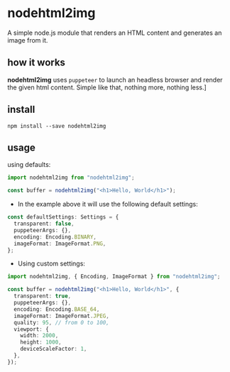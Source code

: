 # nodehtml2img

A simple node.js module that renders an HTML content and generates an image from it.

## how it works

**nodehtml2img** uses `puppeteer` to launch an headless browser and render the given html content. Simple like that, nothing more, nothing less.]

## install

`npm install --save nodehtml2img`

## usage

using defaults:

```typescript
import nodehtml2img from "nodehtml2img";

const buffer = nodehtml2img("<h1>Hello, World</h1>");
```

- In the example above it will use the following default settings:

```typescript
const defaultSettings: Settings = {
  transparent: false,
  puppeteerArgs: {},
  encoding: Encoding.BINARY,
  imageFormat: ImageFormat.PNG,
};
```

- Using custom settings:

```typescript
import nodehtml2img, { Encoding, ImageFormat } from "nodehtml2img";

const buffer = nodehtml2img("<h1>Hello, World</h1>", {
  transparent: true,
  puppeteerArgs: {},
  encoding: Encoding.BASE_64,
  imageFormat: ImageFormat.JPEG,
  quality: 95, // from 0 to 100,
  viewport: {
    width: 2000,
    height: 1000,
    deviceScaleFactor: 1,
  },
});
```
